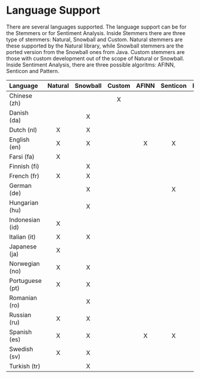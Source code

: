 # Language Support

There are several languages supported. The language support can be for the Stemmers or for Sentiment Analysis.
Inside Stemmers there are three type of stemmers: Natural, Snowball and Custom. Natural stemmers are these supported by the Natural library, while Snowball stemmers are the ported version from the Snowball ones from Java. Custom stemmers are those with custom development out of the scope of Natural or Snowball.
Inside Sentiment Analysis, there are three possible algoritms: AFINN, Senticon and Pattern.

| Language        | Natural | Snowball | Custom | AFINN | Senticon | Pattern |
| :-------------- | :-----: | :------: | :----: | :---: | :------: | :-----: |
| Chinese (zh)    |         |          |   X    |       |          |         |
| Danish (da)     |         |    X     |        |       |          |         |
| Dutch (nl)      |    X    |    X     |        |       |          |    X    |
| English (en)    |    X    |    X     |        |   X   |    X     |    X    |
| Farsi (fa)      |    X    |          |        |       |          |         |
| Finnish (fi)    |         |    X     |        |       |          |         |
| French (fr)     |    X    |    X     |        |       |          |    X    |
| German (de)     |         |    X     |        |       |    X     |         |
| Hungarian (hu)  |         |    X     |        |       |          |         |
| Indonesian (id) |    X    |          |        |       |          |         |
| Italian (it)    |    X    |    X     |        |       |          |    X    |
| Japanese (ja)   |    X    |          |        |       |          |         |
| Norwegian (no)  |    X    |    X     |        |       |          |         |
| Portuguese (pt) |    X    |    X     |        |       |          |         |
| Romanian (ro)   |         |    X     |        |       |          |         |
| Russian (ru)    |    X    |    X     |        |       |          |         |
| Spanish (es)    |    X    |    X     |        |   X   |    X     |         |
| Swedish (sv)    |    X    |    X     |        |       |          |         |
| Turkish (tr)    |         |    X     |        |       |          |         |
